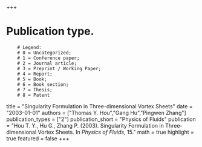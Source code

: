 +++
# Publication type.
        # Legend: 
        # 0 = Uncategorized; 
        # 1 = Conference paper; 
        # 2 = Journal article;
        # 3 = Preprint / Working Paper; 
        # 4 = Report; 
        # 5 = Book; 
        # 6 = Book section;
        # 7 = Thesis; 
        # 8 = Patent
title = "Singularity Formulation in Three-dimensional Vortex Sheets"
date = "2003-01-01"
authors = ["Thomas Y. Hou","Gang Hu","Pingwen Zhang"]
publication_types = ["2"]
publication_short = "Physics of Fluids"
publication = "Hou T. Y., Hu G., Zhang P. (2003). Singularity Formulation in Three-dimensional Vortex Sheets. In _Physics of Fluids_, 15."
math = true
highlight = true
featured = false
+++